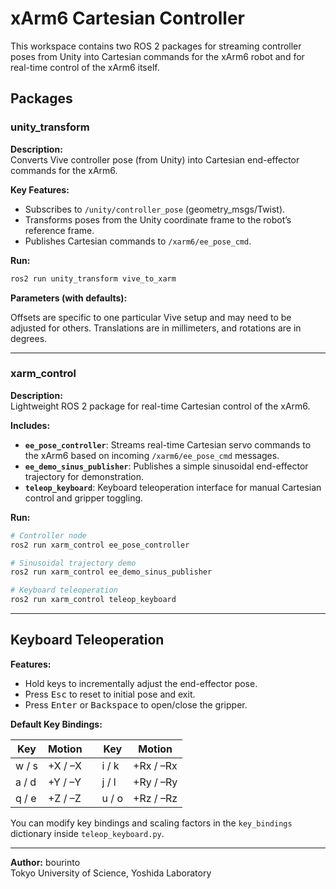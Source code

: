 # xArm6 Cartesian Controller

This workspace contains two ROS 2 packages for streaming controller poses from Unity into Cartesian commands for the xArm6 robot and for real-time control of the xArm6 itself.

## Packages

### unity_transform

**Description:** \
Converts Vive controller pose (from Unity) into Cartesian end-effector commands for the xArm6.

**Key Features:**
- Subscribes to `/unity/controller_pose` (geometry_msgs/Twist).
- Transforms poses from the Unity coordinate frame to the robot’s reference frame.
- Publishes Cartesian commands to `/xarm6/ee_pose_cmd`.

**Run:**  
```bash
ros2 run unity_transform vive_to_xarm
```

**Parameters (with defaults):**

Offsets are specific to one particular Vive setup and may need to be adjusted for others. Translations are in millimeters, and rotations are in degrees.

---

### xarm\_control

**Description:**\
Lightweight ROS 2 package for real-time Cartesian control of the xArm6.

**Includes:**

* **`ee_pose_controller`**:
  Streams real-time Cartesian servo commands to the xArm6 based on incoming `/xarm6/ee_pose_cmd` messages.
* **`ee_demo_sinus_publisher`**:
  Publishes a simple sinusoidal end-effector trajectory for demonstration.
* **`teleop_keyboard`**:
  Keyboard teleoperation interface for manual Cartesian control and gripper toggling.

**Run:**

```bash
# Controller node
ros2 run xarm_control ee_pose_controller

# Sinusoidal trajectory demo
ros2 run xarm_control ee_demo_sinus_publisher

# Keyboard teleoperation
ros2 run xarm_control teleop_keyboard
```

---

## Keyboard Teleoperation

**Features:**

* Hold keys to incrementally adjust the end-effector pose.
* Press <kbd>Esc</kbd> to reset to initial pose and exit.
* Press <kbd>Enter</kbd> or <kbd>Backspace</kbd> to open/close the gripper.

**Default Key Bindings:**

| Key   | Motion  |   | Key   | Motion    |
| ----- | ------- | - | ----- | --------- |
| w / s | +X / –X |   | i / k | +Rx / –Rx |
| a / d | +Y / –Y |   | j / l | +Ry / –Ry |
| q / e | +Z / –Z |   | u / o | +Rz / –Rz |


You can modify key bindings and scaling factors in the `key_bindings` dictionary inside `teleop_keyboard.py`.

---

**Author:** bourinto\
Tokyo University of Science, Yoshida Laboratory